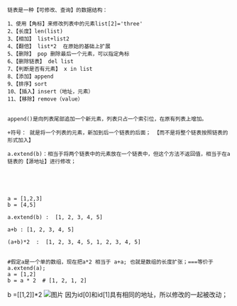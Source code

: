     链表是一种【可修改、查询】的数据结构：
    
    1、使用【角标】来修改列表中的元素list[2]='three'
    2、【长度】len(list)
    3、【相加】 list+list2
    4、【翻倍】 list*2  在原始的基础上扩展
    5、【删除】 pop 删除最后一个元素，可以指定角标
    6、【删除链表】 del list
    7、【判断是否有元素】 x in list
    8、【添加】append
    9、【排序】sort
    10、【插入】insert（地址，元素）
    11、【移除】remove（value）


    append()是向列表尾部追加一个新元素，列表只占一个索引位，在原有列表上增加。
    
    +符号： 就是将一个列表的元素，新加到后一个链表的后面； 【而不是将整个链表按照链表的形式加入】
    
    a.extend(b)：相当于将两个链表中的元素放在一个链表中，但这个方法不返回值，相当于在a链表的【源地址】进行修改；
    
    
    
    
    
    a = [1,2,3]
    b = [4,5]
    
    a.extend(b) :  [1, 2, 3, 4, 5]
    
    a+b : [1, 2, 3, 4, 5]
    
    (a+b)*2  :  [1, 2, 3, 4, 5, 1, 2, 3, 4, 5]
    
    
    #假定a是一个单的数组，现在把a*2 相当于 a+a; 也就是数组的长度扩张；===等价于a.extend(a);
    a = [1,2]
    b = a * 2  # [1, 2, 1, 2]

b =[[1,2]]*2
![图片](https://user-images.githubusercontent.com/38878365/195039141-cd433a2b-89d6-46bf-837e-ab68c299eaa8.png)
    因为id[0]和id[1]具有相同的地址，所以修改的一起被改动；




